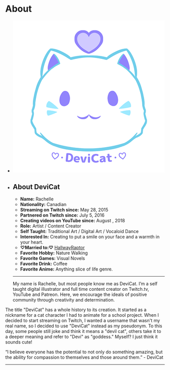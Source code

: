 # About

* ![](img/devicatlogobrand.png)

* ## About DeviCat
  * **Name:** Rachelle 
  * **Nationality:** Canadian
  * **Streaming on Twitch since:** May 28, 2015
  * **Partnered on Twitch since:** July 5, 2016
  * **Creating videos on YouTube since:** August , 2018
  * **Role:** Artist / Content Creator
  * **Self Taught:** Traditional Art / Digital Art / Vocaloid Dance
  * **Interested In:** Creating to put a smile on your face and a warmth in your heart.
  * **♡Married to:♡** [HallwayRaptor](https://www.twitter.com/HallwayRaptor)
  * **Favorite Hobby:** Nature Walking
  * **Favorite Games:** Visual Novels
  * **Favorite Drink:** Coffee
  * **Favorite Anime:** Anything slice of life genre.

  ---

  My name is Rachelle, but most people know me as DeviCat. I’m a self taught digital illustrator and full time content creator on Twitch.tv, YouTube and Patreon. Here, we encourage the ideals of positive community through creativity and determination.

The title "DeviCat" has a whole history to its creation. It started as a nickname for a cat character I had to animate for a school project. When I decided to start streaming on Twitch, I wanted a username that wasn't my real name, so I decided to use "DeviCat" instead as my pseudonym. To this day, some people still joke and think it means a "devil cat", others take it to a deeper meaning and refer to "Devi" as "goddess." Myself? I just think it sounds cute!

“I believe everyone has the potential to not only do something amazing, but the ability for compassion to themselves and those around them.” - DeviCat

---

